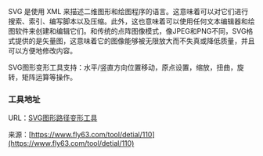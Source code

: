 SVG 是使用 XML 来描述二维图形和绘图程序的语言。这意味着可以对它们进行搜索、索引、编写脚本以及压缩。此外，这也意味着可以使用任何文本编辑器和绘图软件来创建和编辑它们。和传统的点阵图像模式，像JPEG和PNG不同，SVG格式提供的是矢量图，这意味着它的图像能够被无限放大而不失真或降低质量，并且可以方便地修改内容。

SVG图形变形工具支持：水平/竖直方向位置移动，原点设置，缩放，扭曲，旋转，矩阵运算等操作。

### 工具地址
URL：[SVG图形路径变形工具](https://www.fly63.com/tool/svgchange/)

来源：[https://www.fly63.com/tool/detial/110](https://www.fly63.com/tool/detial/110)

